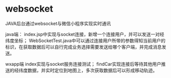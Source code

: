 # websocket

JAVA后台通过websocket与微信小程序实现实时通讯


java端：
index.jsp中实现与socket连接，新增一个连接用户，并可以发送一对经纬度坐标；
WebSocketTest.java中可以通过连接用户所带的参数得知当前用户的标识，在获取数据后可以自行完成业务选择需要发送给哪个客户端，并完成消息发送。

wxapp端
index实现与socket服务连接测试；
findCar实现连接后等待其他用户推送的经纬度数据，并实时定位到地图上，多次获取数据后可以形成移动轨迹。

